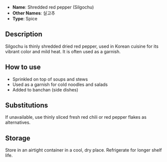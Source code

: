 - **Name**: Shredded red pepper (Silgochu)
- **Other Names**: 실고추
- **Type**: Spice

## Description

Silgochu is thinly shredded dried red pepper, used in Korean cuisine for its vibrant color and mild heat. It is often used as a garnish.

## How to use

- Sprinkled on top of soups and stews
- Used as a garnish for cold noodles and salads
- Added to banchan (side dishes)

## Substitutions

If unavailable, use thinly sliced fresh red chili or red pepper flakes as alternatives.

## Storage

Store in an airtight container in a cool, dry place. Refrigerate for longer shelf life. 